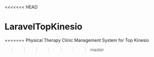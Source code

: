 <<<<<<< HEAD
# LaravelTopKinesio
=======
Physical Therapy Clinic Management System for Top Kinesio
>>>>>>> master
